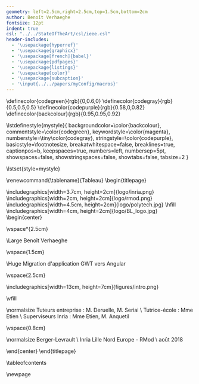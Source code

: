 ```yaml
---
geometry: left=2.5cm,right=2.5cm,top=1.5cm,bottom=2cm
author: Benoît Verhaeghe
fontsize: 12pt
indent: true
csl: "../../StateOfTheArt/csl/ieee.csl"
header-includes:
  - '\usepackage{hyperref}'
  - '\usepackage{graphicx}'
  - '\usepackage[french]{babel}'
  - '\usepackage{pdfpages}'
  - '\usepackage{listings}'
  - '\usepackage{color}'
  - '\usepackage{subcaption}'
  - '\input{../../papers/myConfig/macros}'
---
```


\definecolor{codegreen}{rgb}{0,0.6,0}
\definecolor{codegray}{rgb}{0.5,0.5,0.5}
\definecolor{codepurple}{rgb}{0.58,0,0.82}
\definecolor{backcolour}{rgb}{0.95,0.95,0.92}

\lstdefinestyle{mystyle}{
    backgroundcolor=\color{backcolour},
    commentstyle=\color{codegreen},
    keywordstyle=\color{magenta},
    numberstyle=\tiny\color{codegray},
    stringstyle=\color{codepurple},
    basicstyle=\footnotesize,
    breakatwhitespace=false,
    breaklines=true,
    captionpos=b,
    keepspaces=true,
    numbers=left,
    numbersep=5pt,
    showspaces=false,
    showstringspaces=false,
    showtabs=false,
    tabsize=2
}

\lstset{style=mystyle}

\renewcommand{\tablename}{Tableau}
\begin{titlepage}

\includegraphics[width=3.7cm, height=2cm]{logo/inria.png}
\includegraphics[width=2cm, height=2cm]{logo/rmod.png}
\includegraphics[width=4.5cm, height=2cm]{logo/polytech.jpg}
\hfill
\includegraphics[width=4cm, height=2cm]{logo/BL_logo.jpg}
\begin{center}

\vspace*{2.5cm}

\Large Benoît Verhaeghe

\vspace{1.5cm}

\Huge Migration d'application GWT vers Angular

\vspace{2.5cm}

\includegraphics[width=13cm, height=7cm]{figures/intro.png}

\vfill

\normalsize Tuteurs entreprise : M. Deruelle, M. Seriai \\
Tutrice-école : Mme Etien \\
Superviseurs Inria : Mme Etien, M. Anquetil

\vspace{0.8cm}

\normalsize Berger-Levrault \\ Inria Lille Nord Europe - RMod \\ août 2018

\end{center}
\end{titlepage}

\tableofcontents

\newpage
